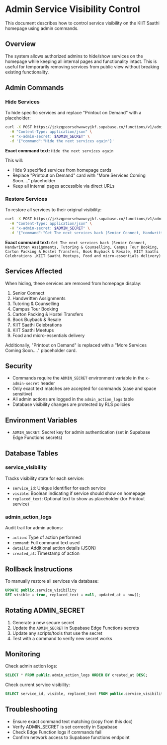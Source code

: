 # Admin Service Visibility Control

This document describes how to control service visibility on the KIIT Saathi homepage using admin commands.

## Overview

The system allows authorized admins to hide/show services on the homepage while keeping all internal pages and functionality intact. This is useful for temporarily removing services from public view without breaking existing functionality.

## Admin Commands

### Hide Services
To hide specific services and replace "Printout on Demand" with a placeholder:

```bash
curl -X POST https://jzkzqpeorsehwvwcyjkf.supabase.co/functions/v1/admin-visibility-command \
  -H "Content-Type: application/json" \
  -H "x-admin-secret: $ADMIN_SECRET" \
  -d '{"command":"Hide the next services again"}'
```

**Exact command text:** `Hide the next services again`

This will:
- Hide 9 specified services from homepage cards
- Replace "Printout on Demand" card with "More Services Coming Soon...." placeholder
- Keep all internal pages accessible via direct URLs

### Restore Services  
To restore all services to their original visibility:

```bash
curl -X POST https://jzkzqpeorsehwvwcyjkf.supabase.co/functions/v1/admin-visibility-command \
  -H "Content-Type: application/json" \
  -H "x-admin-secret: $ADMIN_SECRET" \
  -d '{"command":"Get The next services back (Senior Connect, Handwritten Assignments, Tutoring & Counselling, Campus Tour Booking, Carton Packing & Hostel Transfers, Book Buyback & Resale, KIIT Saathi Celebrations ,KIIT Saathi Meetups, Food and micro-essentials delivery)"}'
```

**Exact command text:** `Get The next services back (Senior Connect, Handwritten Assignments, Tutoring & Counselling, Campus Tour Booking, Carton Packing & Hostel Transfers, Book Buyback & Resale, KIIT Saathi Celebrations ,KIIT Saathi Meetups, Food and micro-essentials delivery)`

## Services Affected

When hiding, these services are removed from homepage display:
1. Senior Connect
2. Handwritten Assignments  
3. Tutoring & Counselling
4. Campus Tour Booking
5. Carton Packing & Hostel Transfers
6. Book Buyback & Resale
7. KIIT Saathi Celebrations
8. KIIT Saathi Meetups
9. Food and micro-essentials delivery

Additionally, "Printout on Demand" is replaced with a "More Services Coming Soon...." placeholder card.

## Security

- Commands require the `ADMIN_SECRET` environment variable in the `x-admin-secret` header
- Only exact text matches are accepted for commands (case and space sensitive)
- All admin actions are logged in the `admin_action_logs` table
- Database visibility changes are protected by RLS policies

## Environment Variables

- `ADMIN_SECRET`: Secret key for admin authentication (set in Supabase Edge Functions secrets)

## Database Tables

### service_visibility
Tracks visibility state for each service:
- `service_id`: Unique identifier for each service
- `visible`: Boolean indicating if service should show on homepage
- `replaced_text`: Optional text to show as placeholder (for Printout service)

### admin_action_logs  
Audit trail for admin actions:
- `action`: Type of action performed
- `command`: Full command text used
- `details`: Additional action details (JSON)
- `created_at`: Timestamp of action

## Rollback Instructions

To manually restore all services via database:

```sql
UPDATE public.service_visibility 
SET visible = true, replaced_text = null, updated_at = now();
```

## Rotating ADMIN_SECRET

1. Generate a new secure secret
2. Update the `ADMIN_SECRET` in Supabase Edge Functions secrets
3. Update any scripts/tools that use the secret
4. Test with a command to verify new secret works

## Monitoring

Check admin action logs:
```sql
SELECT * FROM public.admin_action_logs ORDER BY created_at DESC;
```

Check current service visibility:
```sql
SELECT service_id, visible, replaced_text FROM public.service_visibility;
```

## Troubleshooting

- Ensure exact command text matching (copy from this doc)
- Verify ADMIN_SECRET is set correctly in Supabase
- Check Edge Function logs if commands fail
- Confirm network access to Supabase functions endpoint